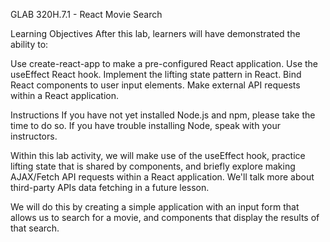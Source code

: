 GLAB 320H.7.1 - React Movie Search

Learning Objectives
After this lab, learners will have demonstrated the ability to:

Use create-react-app to make a pre-configured React application.
Use the useEffect React hook.
Implement the lifting state pattern in React.
Bind React components to user input elements.
Make external API requests within a React application.

Instructions
If you have not yet installed Node.js and npm, please take the time to do so. If you have trouble installing Node, speak with your instructors.

Within this lab activity, we will make use of the useEffect hook, practice lifting state that is shared by components, and briefly explore making AJAX/Fetch API requests within a React application. We'll talk more about third-party APIs data fetching in a future lesson.

We will do this by creating a simple application with an input form that allows us to search for a movie, and components that display the results of that search.